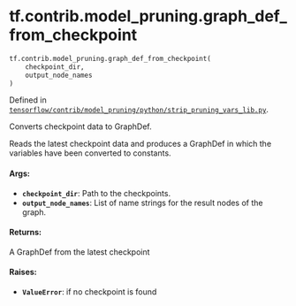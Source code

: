 <div itemscope itemtype="http://developers.google.com/ReferenceObject">
<meta itemprop="name" content="tf.contrib.model_pruning.graph_def_from_checkpoint" />
<meta itemprop="path" content="Stable" />
</div>

# tf.contrib.model_pruning.graph_def_from_checkpoint

``` python
tf.contrib.model_pruning.graph_def_from_checkpoint(
    checkpoint_dir,
    output_node_names
)
```



Defined in [`tensorflow/contrib/model_pruning/python/strip_pruning_vars_lib.py`](/code/stable/tensorflow/contrib/model_pruning/python/strip_pruning_vars_lib.py).

Converts checkpoint data to GraphDef.

Reads the latest checkpoint data and produces a GraphDef in which the
variables have been converted to constants.

#### Args:

* <b>`checkpoint_dir`</b>: Path to the checkpoints.
* <b>`output_node_names`</b>: List of name strings for the result nodes of the graph.


#### Returns:

A GraphDef from the latest checkpoint


#### Raises:

* <b>`ValueError`</b>: if no checkpoint is found